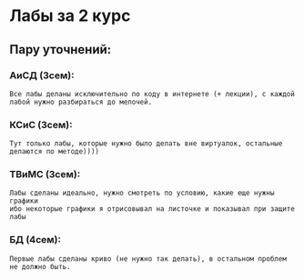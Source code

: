# Лабы за 2 курс
## Пару уточнений:
### АиСД (3сем):
	Все лабы деланы исключительно по коду в интернете (+ лекции), с каждой лабой нужно разбираться до мелочей.
### КСиС (3сем): 
	Тут только лабы, которые нужно было делать вне виртуалок, остальные делаются по методе))))
### ТВиМС (3сем): 
	Лабы сделаны идеально, нужно смотреть по условию, какие еще нужны графики
 	ибо некоторые графики я отрисовывал на листочке и показывал при защите лабы
### БД (4сем): 
	Первые лабы сделаны криво (не нужно так делать), в остальном проблем не должно быть.